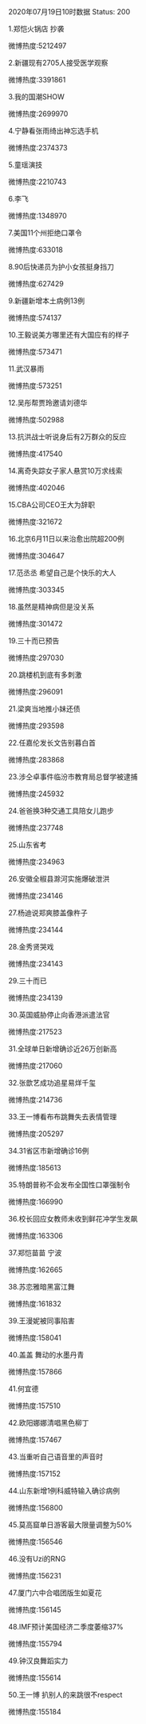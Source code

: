 2020年07月19日10时数据
Status: 200

1.郑恺火锅店 抄袭

微博热度:5212497

2.新疆现有2705人接受医学观察

微博热度:3391861

3.我的国潮SHOW

微博热度:2699970

4.宁静看张雨绮出神忘选手机

微博热度:2374373

5.童瑶演技

微博热度:2210743

6.李飞

微博热度:1348970

7.美国11个州拒绝口罩令

微博热度:633018

8.90后快递员为护小女孩挺身挡刀

微博热度:627429

9.新疆新增本土病例13例

微博热度:574137

10.王毅说美方哪里还有大国应有的样子

微博热度:573471

11.武汉暴雨

微博热度:573251

12.吴彤帮贾玲邀请刘德华

微博热度:502988

13.抗洪战士听说身后有2万群众的反应

微博热度:417540

14.离奇失踪女子家人悬赏10万求线索

微博热度:402046

15.CBA公司CEO王大为辞职

微博热度:321672

16.北京6月11日以来治愈出院超200例

微博热度:304647

17.范丞丞 希望自己是个快乐的大人

微博热度:303345

18.虽然是精神病但是没关系

微博热度:301472

19.三十而已预告

微博热度:297030

20.跳楼机到底有多刺激

微博热度:296091

21.梁爽当地推小妹还债

微博热度:293598

22.任嘉伦发长文告别暮白首

微博热度:283868

23.涉仝卓事件临汾市教育局总督学被逮捕

微博热度:245932

24.爸爸换3种交通工具陪女儿跑步

微博热度:237748

25.山东省考

微博热度:234963

26.安徽全椒县滁河实施爆破泄洪

微博热度:234146

27.杨迪说郑爽膝盖像杵子

微博热度:234144

28.金秀贤哭戏

微博热度:234143

29.三十而已

微博热度:234139

30.英国威胁停止向香港派遣法官

微博热度:217523

31.全球单日新增确诊近26万创新高

微博热度:217060

32.张歆艺成功追星易烊千玺

微博热度:214736

33.王一博看布布跳舞失去表情管理

微博热度:205297

34.31省区市新增确诊16例

微博热度:185613

35.特朗普称不会发布全国性口罩强制令

微博热度:166990

36.校长回应女教师未收到鲜花冲学生发飙

微博热度:163306

37.郑恺苗苗 宁波

微博热度:162665

38.苏恋雅暗黑富江舞

微博热度:161832

39.王漫妮被同事陷害

微博热度:158041

40.盖盖 舞动的水墨丹青

微博热度:157866

41.何宜德

微博热度:157510

42.欧阳娜娜清唱黑色柳丁

微博热度:157467

43.当重听自己语音里的声音时

微博热度:157152

44.山东新增1例科威特输入确诊病例

微博热度:156800

45.莫高窟单日游客最大限量调整为50%

微博热度:156546

46.没有Uzi的RNG

微博热度:156231

47.厦门六中合唱团版生如夏花

微博热度:156145

48.IMF预计美国经济二季度萎缩37%

微博热度:155794

49.钟汉良舞蹈实力

微博热度:155614

50.王一博 扒别人的来跳很不respect

微博热度:155184

